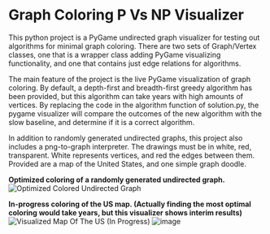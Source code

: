 # Graph Coloring P Vs NP Visualizer
This python project is a PyGame undirected graph visualizer for testing out algorithms for minimal graph coloring.
There are two sets of Graph/Vertex classes, one that is a wrapper class adding PyGame visualizing functionality, and one that contains just edge relations for algorithms.

The main feature of the project is the live PyGame visualization of graph coloring. By default, a depth-first and breadth-first greedy algorithm has been provided, but this algorithm can take years with high amounts of vertices.
By replacing the code in the algorithm function of solution.py, the pygame visualizer will compare the outcomes of the new algorithm with the slow baseline, and determine if it is a correct algorithm.

In addition to randomly generated undirected graphs, this project also includes a png-to-graph interpreter. The drawings must be in white, red, transparent. White represents vertices, and red the edges between them. Provided are a map of the United States, and one simple graph doodle.


**Optimized coloring of a randomly generated undirected graph.**
![Optimized Colored Undirected Graph](https://drive.google.com/uc?id=1piYnMlpdtzZu-OlpvukzZvmWNOBhrmls)

**In-progress coloring of the US map. (Actually finding the most optimal coloring would take years, but this visualizer shows interim results)**
![Visualized Map Of The US (In Progress)](https://drive.google.com/uc?id=1MEbJ18bSoYqIrbN2iH4gFSn6yUXfOmnu)
![image](https://github.com/EPatrick7/Graph-Coloring/assets/88292909/eaa88ad0-9901-4a30-8f45-6dee34dfc2d0)
